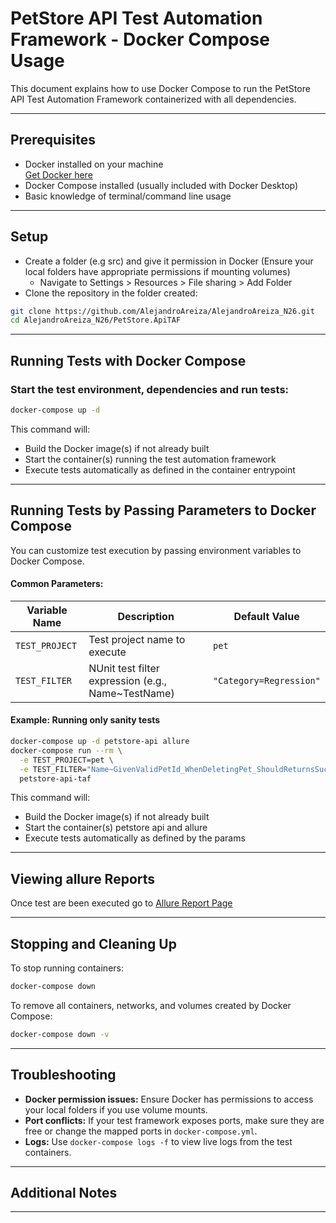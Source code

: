 
# PetStore API Test Automation Framework - Docker Compose Usage

This document explains how to use Docker Compose to run the PetStore API Test Automation Framework containerized with all dependencies.

---

## Prerequisites

- Docker installed on your machine  
  [Get Docker here](https://docs.docker.com/get-docker/)  
- Docker Compose installed (usually included with Docker Desktop)  
- Basic knowledge of terminal/command line usage  

---

## Setup

- Create a folder (e.g src) and give it permission in Docker (Ensure your local folders have appropriate permissions if mounting volumes)
  - Navigate to Settings > Resources > File sharing > Add Folder
- Clone the repository in the folder created:

```bash
git clone https://github.com/AlejandroAreiza/AlejandroAreiza_N26.git
cd AlejandroAreiza_N26/PetStore.ApiTAF


```

---

## Running Tests with Docker Compose

### Start the test environment, dependencies and run tests:

```bash
docker-compose up -d 
```

This command will:

- Build the Docker image(s) if not already built  
- Start the container(s) running the test automation framework  
- Execute tests automatically as defined in the container entrypoint  

---

## Running Tests by Passing Parameters to Docker Compose

You can customize test execution by passing environment variables to Docker Compose.

#### Common Parameters:

| Variable Name         | Description                                             | Default Value
|------------------------|---------------------------------------------------------|--------------------------------|
| `TEST_PROJECT`         | Test project name to execute                            | `pet`                          
| `TEST_FILTER`          | NUnit test filter expression (e.g., Name~TestName) |     `"Category=Regression"` 


#### Example: Running only sanity tests

```bash
docker-compose up -d petstore-api allure
docker-compose run --rm \
  -e TEST_PROJECT=pet \
  -e TEST_FILTER="Name~GivenValidPetId_WhenDeletingPet_ShouldReturnsSuccess" \
  petstore-api-taf
```
This command will:

- Build the Docker image(s) if not already built  
- Start the container(s) petstore api and allure 
- Execute tests automatically as defined by the params
---
## Viewing allure Reports

Once test are been executed go to [Allure Report Page](http://localhost:5050/allure-docker-service/projects/default/reports/latest/index.html?redirect=false) 

---

## Stopping and Cleaning Up

To stop running containers:

```bash
docker-compose down
```

To remove all containers, networks, and volumes created by Docker Compose:

```bash
docker-compose down -v
```

---

## Troubleshooting

- **Docker permission issues:** Ensure Docker has permissions to access your local folders if you use volume mounts.  
- **Port conflicts:** If your test framework exposes ports, make sure they are free or change the mapped ports in `docker-compose.yml`.  
- **Logs:** Use `docker-compose logs -f` to view live logs from the test containers.

---

## Additional Notes



---

